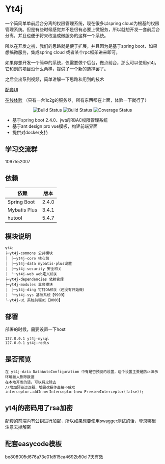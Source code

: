 # Yt4j 

一个简简单单前后台分离的权限管理系统，现在很多以spring cloud为根基的权限管理系统。但是有些时候感觉并不是很有必要上微服务，所以就想开发一套前后台分离，并且也便于将来改造成微服务的这样一个系统。

所以在开发之初，我们的思路就是便于扩展，并且因为是基于spring boot，如果想搞微服务，集成spring cloud 或者某个rpc框架进来即可。

如果你想开发一个简单的系统，仅需要做个后台，做点前台，那么可以使用yt4j，它和别的项目没什么两样，提供了一个新的选择罢了。

之后会出系列视频，简单讲解一下思路和用到的技术

[配套UI](https://github.com/Gyv12345/yt4j-ui) 

[在线体验](https://www.yt4j.cn/ui/) （只有一台1c2g的服务器，所有东西都在上面，体验一下就行了）

<p align="center">
 <img src="https://img.shields.io/badge/Yt4j-1.0.1-success.svg" alt="Build Status">
 <img src="https://img.shields.io/badge/antd%20vue%20pro-3.0.0-green.svg" alt="Build Status">
 <img src="https://img.shields.io/badge/spring%20boot-2.4.0-blue" alt="Coverage Status">
</p>


- 基于spring boot 2.4.0、jwt的RBAC权限管理系统
- 基于ant design pro vue模板，构建前端界面
- 提供对docker支持

## 学习交流群

1067552007



## 依赖


依赖 | 版本
---|---
Spring Boot |  2.4.0
Mybatis Plus | 3.4.1
hutool | 5.4.7

## 模块说明

```
yt4j
├─yt4j-commons 公共模块
│  ├─yt4j-core 核心包
│  ├─yt4j-data mybatis-plus设置
│  ├─yt4j-security 安全相关
│  └─yt4j-web web定义相关
├─yt4j-dependencies 依赖管理
├─yt4j-modules 业务模块
│  ├─yt4j-ding 钉钉OA相关（还没有开始做）
│  └─yt4j-sys 基础系统【9999】
└─yt4j-ui 系统前端ui【8000】

```

## 部署
部署的时候，需要设置一下host
```
127.0.0.1 yt4j-mysql
127.0.0.1 yt4j-redis
```
## 是否预览
```
在 yt4j-data DataAutoConfiguration 中有是否预览的设置，这个设置主要是防止演示环境被人删除数据
在本地开发的话，可以将之除去
//增加预览过滤器，增删改操作直接不成功
interceptor.addInnerInterceptor(new PreviewInterceptor(false));
```
## yt4j的密码用了rsa加密
配套的前端内有公钥进行加密，所以如果想要使用swagger测试的话，登录哪里注意去掉解密

## 配套easycode模板 
be808005d676a73e01d515ca4692b50d 7天有效